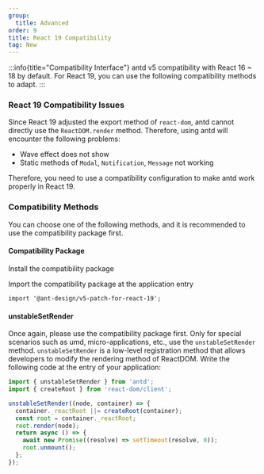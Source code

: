 ```yaml
---
group:
  title: Advanced
order: 9
title: React 19 Compatibility
tag: New
---
```


<!-- prettier-ignore -->
:::info{title="Compatibility Interface"}
antd v5 compatibility with React 16 ~ 18 by default. For React 19, you can use the following compatibility methods to adapt.
:::

### React 19 Compatibility Issues

Since React 19 adjusted the export method of `react-dom`, antd cannot directly use the `ReactDOM.render` method. Therefore, using antd will encounter the following problems:

- Wave effect does not show
- Static methods of `Modal`, `Notification`, `Message` not working

Therefore, you need to use a compatibility configuration to make antd work properly in React 19.

### Compatibility Methods

You can choose one of the following methods, and it is recommended to use the compatibility package first.

#### Compatibility Package

Install the compatibility package

<InstallDependencies npm='npm install @ant-design/v5-patch-for-react-19 --save' yarn='yarn add @ant-design/v5-patch-for-react-19' pnpm='pnpm add @ant-design/v5-patch-for-react-19 --save' bun='bun add @ant-design/v5-patch-for-react-19'></InstallDependencies>

Import the compatibility package at the application entry

```tsx
import '@ant-design/v5-patch-for-react-19';
```

#### unstableSetRender

Once again, please use the compatibility package first. Only for special scenarios such as umd, micro-applications, etc., use the `unstableSetRender` method. `unstableSetRender` is a low-level registration method that allows developers to modify the rendering method of ReactDOM. Write the following code at the entry of your application:

```js
import { unstableSetRender } from 'antd';
import { createRoot } from 'react-dom/client';

unstableSetRender((node, container) => {
  container._reactRoot ||= createRoot(container);
  const root = container._reactRoot;
  root.render(node);
  return async () => {
    await new Promise((resolve) => setTimeout(resolve, 0));
    root.unmount();
  };
});
```
